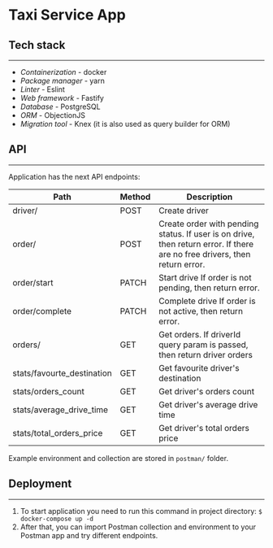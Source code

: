 # Taxi Service App

## Tech stack
___

- _Containerization_ - docker
- _Package manager_ - yarn
- _Linter_ - Eslint
- _Web framework_ - Fastify
- _Database_ - PostgreSQL
- _ORM_ - ObjectionJS
- _Migration tool_ - Knex (it is also used as query builder for ORM)

## API
___

Application has the next API endpoints:

| Path                       | Method | Description                                                                                                                |
|----------------------------|--------|----------------------------------------------------------------------------------------------------------------------------|
| driver/                    | POST   | Create driver                                                                                                              |
| order/                     | POST   | Create order with pending status. If user is on drive, then return error. If there are no free drivers, then return error. |
| order/start                | PATCH  | Start drive If order is not pending, then return error.                                                                    |
| order/complete             | PATCH  | Complete drive If order is not active, then return error.                                                                  |
| orders/                    | GET    | Get orders. If driverId query param is passed, then return driver orders                                                   |
| stats/favourte_destination | GET    | Get favourite driver's destination                                                                                         |
| stats/orders_count         | GET    | Get driver's orders count                                                                                                  |
| stats/average_drive_time   | GET    | Get driver's average drive time                                                                                            |
| stats/total_orders_price   | GET    | Get driver's total orders price                                                                                            |

Example environment and collection are stored in `postman/` folder.

## Deployment
___

1. To start application you need to run this command in project directory: `$ docker-compose up -d`
2. After that, you can import Postman collection and environment to your Postman app and try different endpoints.

